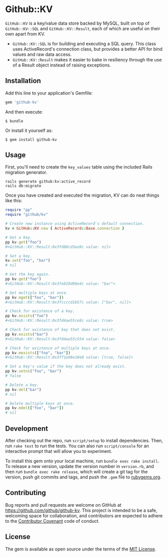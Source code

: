 # Github::KV

`GitHub::KV` is a key/value data store backed by MySQL, built on top of `GitHub::KV::SQL` and `GitHub::KV::Result`, each of which are useful on their own apart from KV.

* `GitHub::KV::SQL` is for building and executing a SQL query. This class uses ActiveRecord's connection class, but provides a better API for bind values and raw data access.
* `GitHub::KV::Result` makes it easier to bake in resiliency through the use of a Result object instead of raising exceptions.

## Installation

Add this line to your application's Gemfile:

```ruby
gem 'github-kv'
```

And then execute:

    $ bundle

Or install it yourself as:

    $ gem install github-kv

## Usage

First, you'll need to create the `key_values` table using the included Rails migration generator.

```
rails generate github:kv:active_record
rails db:migrate
```

Once you have created and executed the migration, KV can do neat things like this:

```ruby
require "pp"
require "github/kv"

# Create new instance using ActiveRecord's default connection.
kv = GitHub::KV.new { ActiveRecord::Base.connection }

# Get a key.
pp kv.get("foo")
#<GitHub::KV::Result:0x3fd88cd3ea9c value: nil>

# Set a key.
kv.set("foo", "bar")
# nil

# Get the key again.
pp kv.get("foo")
#<GitHub::KV::Result:0x3fe810d06e4c value: "bar">

# Get multiple keys at once.
pp kv.mget(["foo", "bar"])
#<GitHub::KV::Result:0x3fccccd1b57c value: ["bar", nil]>

# Check for existence of a key.
pp kv.exists("foo")
#<GitHub::KV::Result:0x3fd4ae55ce8c value: true>

# Check for existence of key that does not exist.
pp kv.exists("bar")
#<GitHub::KV::Result:0x3fd4ae55c554 value: false>

# Check for existence of multiple keys at once.
pp kv.mexists(["foo", "bar"])
#<GitHub::KV::Result:0x3ff1e98e18e8 value: [true, false]>

# Set a key's value if the key does not already exist.
pp kv.setnx("foo", "bar")
# false

# Delete a key.
pp kv.del("bar")
# nil

# Delete multiple keys at once.
pp kv.mdel(["foo", "bar"])
# nil
```

## Development

After checking out the repo, run `script/setup` to install dependencies. Then, run `rake test` to run the tests. You can also run `script/console` for an interactive prompt that will allow you to experiment.

To install this gem onto your local machine, run `bundle exec rake install`. To release a new version, update the version number in `version.rb`, and then run `bundle exec rake release`, which will create a git tag for the version, push git commits and tags, and push the `.gem` file to [rubygems.org](https://rubygems.org).

## Contributing

Bug reports and pull requests are welcome on GitHub at https://github.com/github/github-kv. This project is intended to be a safe, welcoming space for collaboration, and contributors are expected to adhere to the [Contributor Covenant](http://contributor-covenant.org) code of conduct.


## License

The gem is available as open source under the terms of the [MIT License](http://opensource.org/licenses/MIT).
